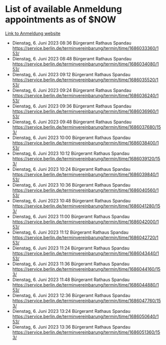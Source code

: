 # List of available Anmeldung appointments as of $NOW
[Link to Anmeldung website](https://service.berlin.de/terminvereinbarung/termin/tag.php?termin=1&anliegen[]=120686&dienstleisterlist=122210,122217,327316,122219,327312,122227,327314,122231,327346,122243,327348,122254,122252,329742,122260,329745,122262,329748,122271,327278,122273,327274,122277,327276,330436,122280,327294,122282,327290,122284,327292,122291,327270,122285,327266,122286,327264,122296,327268,150230,329760,122297,327286,122294,327284,122312,329763,122314,329775,122304,327330,122311,327334,122309,327332,317869,122281,327352,122279,329772,122283,122276,327324,122274,327326,122267,329766,122246,327318,122251,327320,122257,327322,122208,327298,122226,327300&herkunft=http%3A%2F%2Fservice.berlin.de%2Fdienstleistung%2F120686%2F)
- Dienstag, 6. Juni 2023 08:36 Bürgeramt Rathaus Spandau https://service.berlin.de/terminvereinbarung/termin/time/1686033360/153/
- Dienstag, 6. Juni 2023 08:48 Bürgeramt Rathaus Spandau https://service.berlin.de/terminvereinbarung/termin/time/1686034080/153/
- Dienstag, 6. Juni 2023 09:12 Bürgeramt Rathaus Spandau https://service.berlin.de/terminvereinbarung/termin/time/1686035520/153/
- Dienstag, 6. Juni 2023 09:24 Bürgeramt Rathaus Spandau https://service.berlin.de/terminvereinbarung/termin/time/1686036240/153/
- Dienstag, 6. Juni 2023 09:36 Bürgeramt Rathaus Spandau https://service.berlin.de/terminvereinbarung/termin/time/1686036960/153/
- Dienstag, 6. Juni 2023 09:48 Bürgeramt Rathaus Spandau https://service.berlin.de/terminvereinbarung/termin/time/1686037680/153/
- Dienstag, 6. Juni 2023 10:00 Bürgeramt Rathaus Spandau https://service.berlin.de/terminvereinbarung/termin/time/1686038400/153/
- Dienstag, 6. Juni 2023 10:12 Bürgeramt Rathaus Spandau https://service.berlin.de/terminvereinbarung/termin/time/1686039120/153/
- Dienstag, 6. Juni 2023 10:24 Bürgeramt Rathaus Spandau https://service.berlin.de/terminvereinbarung/termin/time/1686039840/153/
- Dienstag, 6. Juni 2023 10:36 Bürgeramt Rathaus Spandau https://service.berlin.de/terminvereinbarung/termin/time/1686040560/153/
- Dienstag, 6. Juni 2023 10:48 Bürgeramt Rathaus Spandau https://service.berlin.de/terminvereinbarung/termin/time/1686041280/153/
- Dienstag, 6. Juni 2023 11:00 Bürgeramt Rathaus Spandau https://service.berlin.de/terminvereinbarung/termin/time/1686042000/153/
- Dienstag, 6. Juni 2023 11:12 Bürgeramt Rathaus Spandau https://service.berlin.de/terminvereinbarung/termin/time/1686042720/153/
- Dienstag, 6. Juni 2023 11:24 Bürgeramt Rathaus Spandau https://service.berlin.de/terminvereinbarung/termin/time/1686043440/153/
- Dienstag, 6. Juni 2023 11:36 Bürgeramt Rathaus Spandau https://service.berlin.de/terminvereinbarung/termin/time/1686044160/153/
- Dienstag, 6. Juni 2023 11:48 Bürgeramt Rathaus Spandau https://service.berlin.de/terminvereinbarung/termin/time/1686044880/153/
- Dienstag, 6. Juni 2023 12:36 Bürgeramt Rathaus Spandau https://service.berlin.de/terminvereinbarung/termin/time/1686047760/153/
- Dienstag, 6. Juni 2023 13:24 Bürgeramt Rathaus Spandau https://service.berlin.de/terminvereinbarung/termin/time/1686050640/153/
- Dienstag, 6. Juni 2023 13:36 Bürgeramt Rathaus Spandau https://service.berlin.de/terminvereinbarung/termin/time/1686051360/153/
